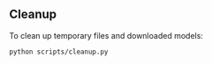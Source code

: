 ## Cleanup  

To clean up temporary files and downloaded models:

```bash
python scripts/cleanup.py
```

